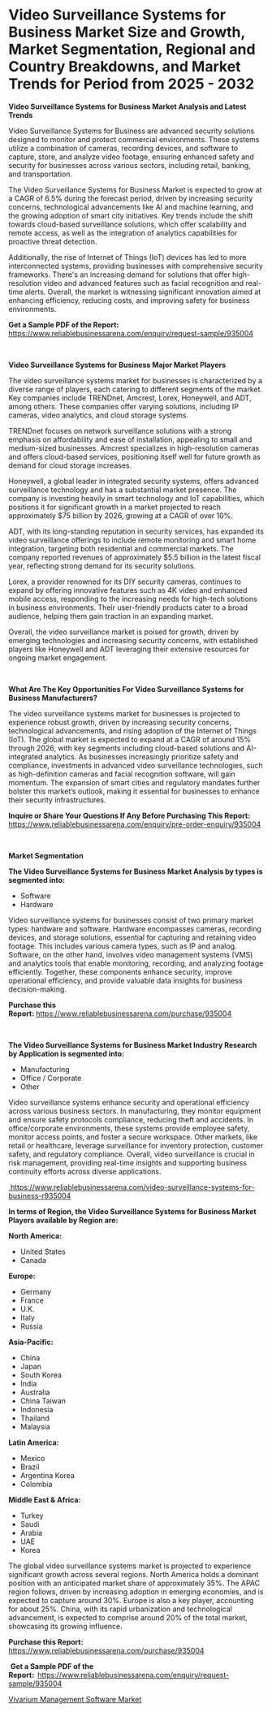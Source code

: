 <p><h1>Video Surveillance Systems for Business Market Size and Growth, Market Segmentation, Regional and Country Breakdowns, and Market Trends for Period from 2025 -  2032</h1></p><p><strong>Video Surveillance Systems for Business Market Analysis and Latest Trends</strong></p>
<p><p>Video Surveillance Systems for Business are advanced security solutions designed to monitor and protect commercial environments. These systems utilize a combination of cameras, recording devices, and software to capture, store, and analyze video footage, ensuring enhanced safety and security for businesses across various sectors, including retail, banking, and transportation.</p><p>The Video Surveillance Systems for Business Market is expected to grow at a CAGR of 6.5% during the forecast period, driven by increasing security concerns, technological advancements like AI and machine learning, and the growing adoption of smart city initiatives. Key trends include the shift towards cloud-based surveillance solutions, which offer scalability and remote access, as well as the integration of analytics capabilities for proactive threat detection. </p><p>Additionally, the rise of Internet of Things (IoT) devices has led to more interconnected systems, providing businesses with comprehensive security frameworks. There's an increasing demand for solutions that offer high-resolution video and advanced features such as facial recognition and real-time alerts. Overall, the market is witnessing significant innovation aimed at enhancing efficiency, reducing costs, and improving safety for business environments.</p></p>
<p><strong>Get a Sample PDF of the Report:&nbsp;</strong> <a href="https://www.reliablebusinessarena.com/enquiry/request-sample/935004?utm_campaign=1891&utm_medium=2&utm_source=Github&utm_content=ia&utm_term=07032025&utm_id=video-surveillance-systems-for-business">https://www.reliablebusinessarena.com/enquiry/request-sample/935004</a></p>
<p>&nbsp;</p>
<p><strong>Video Surveillance Systems for Business Major Market Players</strong></p>
<p><p>The video surveillance systems market for businesses is characterized by a diverse range of players, each catering to different segments of the market. Key companies include TRENDnet, Amcrest, Lorex, Honeywell, and ADT, among others. These companies offer varying solutions, including IP cameras, video analytics, and cloud storage systems.</p><p>TRENDnet focuses on network surveillance solutions with a strong emphasis on affordability and ease of installation, appealing to small and medium-sized businesses. Amcrest specializes in high-resolution cameras and offers cloud-based services, positioning itself well for future growth as demand for cloud storage increases.</p><p>Honeywell, a global leader in integrated security systems, offers advanced surveillance technology and has a substantial market presence. The company is investing heavily in smart technology and IoT capabilities, which positions it for significant growth in a market projected to reach approximately $75 billion by 2026, growing at a CAGR of over 10%.</p><p>ADT, with its long-standing reputation in security services, has expanded its video surveillance offerings to include remote monitoring and smart home integration, targeting both residential and commercial markets. The company reported revenues of approximately $5.5 billion in the latest fiscal year, reflecting strong demand for its security solutions.</p><p>Lorex, a provider renowned for its DIY security cameras, continues to expand by offering innovative features such as 4K video and enhanced mobile access, responding to the increasing needs for high-tech solutions in business environments. Their user-friendly products cater to a broad audience, helping them gain traction in an expanding market.</p><p>Overall, the video surveillance market is poised for growth, driven by emerging technologies and increasing security concerns, with established players like Honeywell and ADT leveraging their extensive resources for ongoing market engagement.</p></p>
<p>&nbsp;</p>
<p><strong>What Are The Key Opportunities For Video Surveillance Systems for Business Manufacturers?</strong></p>
<p><p>The video surveillance systems market for businesses is projected to experience robust growth, driven by increasing security concerns, technological advancements, and rising adoption of the Internet of Things (IoT). The global market is expected to expand at a CAGR of around 15% through 2026, with key segments including cloud-based solutions and AI-integrated analytics. As businesses increasingly prioritize safety and compliance, investments in advanced video surveillance technologies, such as high-definition cameras and facial recognition software, will gain momentum. The expansion of smart cities and regulatory mandates further bolster this market’s outlook, making it essential for businesses to enhance their security infrastructures.</p></p>
<p><strong>Inquire or Share Your Questions If Any Before Purchasing This Report:</strong> <a href="https://www.reliablebusinessarena.com/enquiry/pre-order-enquiry/935004?utm_campaign=1891&utm_medium=2&utm_source=Github&utm_content=ia&utm_term=07032025&utm_id=video-surveillance-systems-for-business">https://www.reliablebusinessarena.com/enquiry/pre-order-enquiry/935004</a></p>
<p>&nbsp;</p>
<p><strong>Market Segmentation</strong></p>
<p><strong>The Video Surveillance Systems for Business Market Analysis by types is segmented into:</strong></p>
<p><ul><li>Software</li><li>Hardware</li></ul></p>
<p><p>Video surveillance systems for businesses consist of two primary market types: hardware and software. Hardware encompasses cameras, recording devices, and storage solutions, essential for capturing and retaining video footage. This includes various camera types, such as IP and analog. Software, on the other hand, involves video management systems (VMS) and analytics tools that enable monitoring, recording, and analyzing footage efficiently. Together, these components enhance security, improve operational efficiency, and provide valuable data insights for business decision-making.</p></p>
<p><strong>Purchase this Report:&nbsp;</strong><a href="https://www.reliablebusinessarena.com/purchase/935004?utm_campaign=1891&utm_medium=2&utm_source=Github&utm_content=ia&utm_term=07032025&utm_id=video-surveillance-systems-for-business">https://www.reliablebusinessarena.com/purchase/935004</a></p>
<p>&nbsp;</p>
<p><strong>The Video Surveillance Systems for Business Market Industry Research by Application is segmented into:</strong></p>
<p><ul><li>Manufacturing</li><li>Office / Corporate</li><li>Other</li></ul></p>
<p><p>Video surveillance systems enhance security and operational efficiency across various business sectors. In manufacturing, they monitor equipment and ensure safety protocols compliance, reducing theft and accidents. In office/corporate environments, these systems provide employee safety, monitor access points, and foster a secure workspace. Other markets, like retail or healthcare, leverage surveillance for inventory protection, customer safety, and regulatory compliance. Overall, video surveillance is crucial in risk management, providing real-time insights and supporting business continuity efforts across diverse applications.</p></p>
<p><a href="https://www.reliablebusinessarena.com/video-surveillance-systems-for-business-r935004?utm_campaign=1891&utm_medium=2&utm_source=Github&utm_content=ia&utm_term=07032025&utm_id=video-surveillance-systems-for-business">&nbsp;https://www.reliablebusinessarena.com/video-surveillance-systems-for-business-r935004</a></p>
<p><strong>In terms of Region, the Video Surveillance Systems for Business Market Players available by Region are:</strong></p>
<p>
    <p> <strong> North America: </strong>
        <ul>
            <li>United States</li>
            <li>Canada</li>
        </ul>
        </p> 
    <p> <strong> Europe: </strong>
        <ul>
            <li>Germany</li>
            <li>France</li>
            <li>U.K.</li>
            <li>Italy</li>
            <li>Russia</li>
        </ul>
        </p> 
    <p> <strong> Asia-Pacific: </strong>
        <ul>
            <li>China</li>
            <li>Japan</li>
            <li>South Korea</li>
            <li>India</li>
            <li>Australia</li>
            <li>China Taiwan</li>
            <li>Indonesia</li>
            <li>Thailand</li>
            <li>Malaysia</li>
        </ul>
        </p> 
    <p> <strong> Latin America: </strong>
        <ul>
            <li>Mexico</li>
            <li>Brazil</li>
            <li>Argentina Korea</li>
            <li>Colombia</li>
        </ul>
        </p> 
    <p> <strong> Middle East & Africa: </strong>
        <ul>
            <li>Turkey</li>
            <li>Saudi</li>
            <li>Arabia</li>
            <li>UAE</li>
            <li>Korea</li>
        </ul>
    </p>
    </p>
<p><p>The global video surveillance systems market is projected to experience significant growth across several regions. North America holds a dominant position with an anticipated market share of approximately 35%. The APAC region follows, driven by increasing adoption in emerging economies, and is expected to capture around 30%. Europe is also a key player, accounting for about 25%. China, with its rapid urbanization and technological advancement, is expected to comprise around 20% of the total market, showcasing its growing influence.</p></p>
<p><strong>Purchase this Report: </strong><a href="https://www.reliablebusinessarena.com/purchase/935004?utm_campaign=1891&utm_medium=2&utm_source=Github&utm_content=ia&utm_term=07032025&utm_id=video-surveillance-systems-for-business">https://www.reliablebusinessarena.com/purchase/935004</a></p>
<p>&nbsp;<strong>Get a Sample PDF of the Report:&nbsp;&nbsp;</strong><a href="https://www.reliablebusinessarena.com/enquiry/request-sample/935004?utm_campaign=1891&utm_medium=2&utm_source=Github&utm_content=ia&utm_term=07032025&utm_id=video-surveillance-systems-for-business">https://www.reliablebusinessarena.com/enquiry/request-sample/935004</a></p>
<p><strong></strong></p>
<p><p><a href="https://github.com/Krish2023na/Market-Research-Report-List-7/blob/main/vivarium-management-software-market.md?utm_campaign=1891&utm_medium=2&utm_source=Github&utm_content=ia&utm_term=07032025&utm_id=video-surveillance-systems-for-business">Vivarium Management Software Market</a></p></p>
